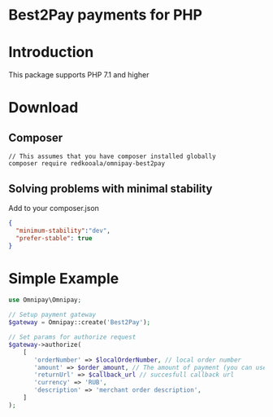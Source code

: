 # Best2Pay payments for PHP 


# Introduction
This package supports PHP 7.1 and higher 

# Download

## Composer 

```
// This assumes that you have composer installed globally
composer require redkooala/omnipay-best2pay
```

## Solving problems with minimal stability

Add to your composer.json

```json
{
  "minimum-stability":"dev",
  "prefer-stable": true
}

```

# Simple Example

```php
use Omnipay\Omnipay;

// Setup payment gateway
$gateway = Omnipay::create('Best2Pay');

// Set params for authorize request
$gateway->authorize(
    [
       'orderNumber' => $localOrderNumber, // local order number
       'amount' => $order_amount, // The amount of payment (you can use decimal with 2 precisions for copecs or string equal to decimal)
       'returnUrl' => $callback_url // succesfull callback url
       'currency' => 'RUB',
       'description' => 'merchant order description',
    ]
);
